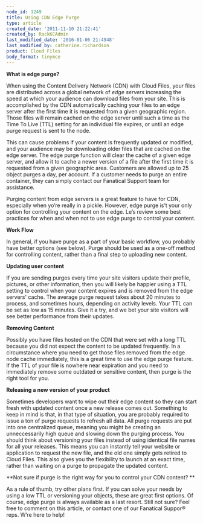 ```yaml
---
node_id: 1249
title: Using CDN Edge Purge
type: article
created_date: '2011-11-10 21:22:41'
created_by: RackKCAdmin
last_modified_date: '2016-01-06 21:4948'
last_modified_by: catherine.richardson
product: Cloud Files
body_format: tinymce
---
```


**What is edge purge?**

When using the Content Delivery Network (CDN) with Cloud Files, your
files are distributed across a global network of *edge
servers* increasing the speed at which your audience can download files
from your site.   This is accomplished by the CDN automatically caching
your files to an edge server after the first time it is requested from a
given geographic region.  Those files will remain cached on the edge
server until such a time as the Time To Live (TTL) setting for an
individual file expires, or until an edge purge request is sent to the
node.  

This can cause problems if your content is frequently updated or
modified, and your audience may be downloading older files that are
cached on the edge server.  The edge purge function will clear the cache
of a given edge server, and allow it to cache a newer version of a file
after the first time it is requested from a given geographic area. 
Customers are allowed up to 25 object purges a day, per account.  If a
customer needs to purge an entire container, they can simply contact our
Fanatical Support team for assistance. 

Purging content from edge servers is a great feature to have for CDN,
especially when yo&rsquo;re really in a pickle. However, edge purge is&rsquo;t
your only option for controlling your content on the edge.  Le&rsquo;s review
some best practices for when and when not to use edge purge to control
your content.

 

**Work Flow**

In general, if you have purge as a part of your basic workflow, you
probably have better options (see below).  Purge should be used as a
one-off method for controlling content, rather than a final step to
uploading new content.  

 

**Updating user content**

If you are sending purges every time your site visitors update their
profile, pictures, or other information, then you will likely be happier
using a TTL setting to control when your content expires and is removed
from the edge servers' cache.  The average purge request takes about 20
minutes to process, and sometimes hours, depending on activity levels.
 Your TTL can be set as low as 15 minutes.  Give it a try, and we bet
your site visitors will see better performance from their updates.

 

**Removing Content**

Possibly you have files hosted on the CDN that were set with a long TTL
because you did not expect the content to be updated frequently.  In a
circumstance where you need to get those files removed from the edge
node cache immediately, this is a great time to use the edge purge
feature.  If the TTL of your file is nowhere near expiration and you
need to immediately remove some outdated or sensitive content, then
purge is the right tool for you.  

 

**Releasing a new version of your product**

Sometimes developers want to wipe out their edge content so they can
start fresh with updated content once a new release comes out.
 Something to keep in mind is that, in that type of situation, you are
probably required to issue a ton of purge requests to refresh all data.
 All purge requests are put into one centralized queue, meaning you
might be creating an unneccessarily high queue and slowing down the
purging process.  You should think about versioning your files instead
of using identical file names for all your releases.  This means you can
instantly tell your website or application to request the new file, and
the old one simply gets retired to Cloud Files.  This also gives you the
flexibility to launch at an exact time, rather than waiting on a purge
to propagate the updated content.  

 

**Not sure if purge is the right way for you to control your CDN
content?  **

As a rule of thumb, try other plans first.  If you can solve your needs
by using a low TTL or versioning your objects, these are great first
options.  Of course, edge purge is always available as a last resort.
 Still not sure?  Feel free to comment on this article, or contact one
of our Fanatical Suppor&reg; reps.  W&rsquo;re here to help!

  

 


